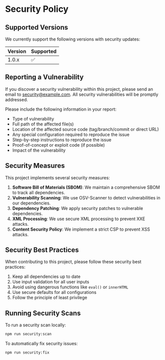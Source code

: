 # Security Policy

## Supported Versions

We currently support the following versions with security updates:

| Version | Supported          |
| ------- | ------------------ |
| 1.0.x   | :white_check_mark: |

## Reporting a Vulnerability

If you discover a security vulnerability within this project, please send an email to security@example.com. All security vulnerabilities will be promptly addressed.

Please include the following information in your report:

- Type of vulnerability
- Full path of the affected file(s)
- Location of the affected source code (tag/branch/commit or direct URL)
- Any special configuration required to reproduce the issue
- Step-by-step instructions to reproduce the issue
- Proof-of-concept or exploit code (if possible)
- Impact of the vulnerability

## Security Measures

This project implements several security measures:

1. **Software Bill of Materials (SBOM)**: We maintain a comprehensive SBOM to track all dependencies.
2. **Vulnerability Scanning**: We use OSV-Scanner to detect vulnerabilities in our dependencies.
3. **Dependency Patching**: We apply security patches to vulnerable dependencies.
4. **XML Processing**: We use secure XML processing to prevent XXE attacks.
5. **Content Security Policy**: We implement a strict CSP to prevent XSS attacks.

## Security Best Practices

When contributing to this project, please follow these security best practices:

1. Keep all dependencies up to date
2. Use input validation for all user inputs
3. Avoid using dangerous functions like `eval()` or `innerHTML`
4. Use secure defaults for all configurations
5. Follow the principle of least privilege

## Running Security Scans

To run a security scan locally:

```bash
npm run security:scan
```

To automatically fix security issues:

```bash
npm run security:fix
``` 